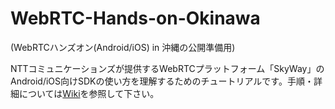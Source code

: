 # WebRTC-Hands-on-Okinawa
(WebRTCハンズオン(Android/iOS) in 沖縄の公開準備用)

NTTコミュニケーションズが提供するWebRTCプラットフォーム「SkyWay」のAndroid/iOS向けSDKの使い方を理解するためのチュートリアルです。手順・詳細については[Wiki](https://github.com/nttcom-webcore/WebRTC-Hands-on-Okinawa/wiki)を参照して下さい。
